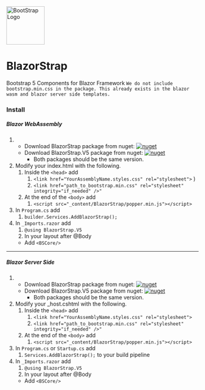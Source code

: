 ﻿<div class="d-flex align-items-center">
    <img src="https://blazorstrap.io/logo5.svg" alt="BootStrap Logo" style="height: 100px"/>
    <h1>BlazorStrap</h1>
</div>

Bootstrap 5 Components for Blazor Framework
`We do not include bootstrap.min.css in the package. This already exists in the blazor wasm and blazor server side templates.`

### Install
##### Blazor WebAssembly
1. - Download BlazorStrap package from nuget: [![nuget](https://img.shields.io/badge/nuget-Download%205.1.x-blue)](https://www.nuget.org/packages/BlazorStrap)
   - Download BlazorStrap.V5 package from nuget: [![nuget](https://img.shields.io/badge/nuget-Download%205.1.x-blue)](https://www.nuget.org/packages/BlazorStrap.V5)
     - Both packages should be the same version.
2. Modify your index.html with the following.
   1. Inside the ```<head>``` add 
      1. ```<link href="YourAssemblyName.styles.css" rel="stylesheet">``` )
      2. ```<link href="path_to_bootstrap.min.css" rel="stylesheet" integrity="if_needed" />"```
   2. At the end of the ```<body>``` add 
      1. ```<script src="_content/BlazorStrap/popper.min.js"></script>```
3. In ```Program.cs``` add 
   1. ```builder.Services.AddBlazorStrap();```
4. In ```_Imports.razor``` add
   1. ```@using BlazorStrap.V5```
   2. In your layout after @Body
    - Add ```<BSCore/>```

-----
##### Blazor Server Side
1. 
   - Download BlazorStrap package from nuget: [![nuget](https://img.shields.io/badge/nuget-Download%205.1.x-blue)](https://www.nuget.org/packages/BlazorStrap)
   - Download BlazorStrap.V5 package from nuget: [![nuget](https://img.shields.io/badge/nuget-Download%205.1.x-blue)](https://www.nuget.org/packages/BlazorStrap.V5)
     - Both packages should be the same version.
2. Modify your _host.cshtml with the following.
   1. Inside the ```<head>``` add
      1. ```<link href="YourAssemblyName.styles.css" rel="stylesheet">```
      2. ```<link href="path_to_bootstrap.min.css" rel="stylesheet" integrity="if_needed" />"```
   2. At the end of the ```<body>``` add
      1. ```<script src="_content/BlazorStrap/popper.min.js"></script>```
3. In ```Program.cs``` or ```Startup.cs``` add
   1. ```Services.AddBlazorStrap();``` to your build pipeline
4. In ```_Imports.razor``` add
   1. ```@using BlazorStrap.V5```
   2. In your layout after @Body
    - Add ```<BSCore/>```
   